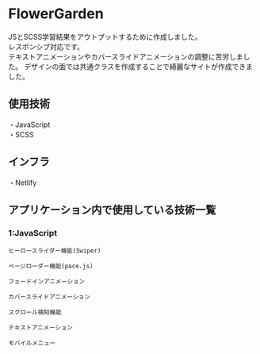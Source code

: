 # FlowerGarden
JSとSCSS学習結果をアウトプットするために作成しました。<br>
レスポンシブ対応です。<br>
テキストアニメーションやカバースライドアニメーションの調整に苦労しました。
デザインの面では共通クラスを作成することで綺麗なサイトが作成できました。

## 使用技術

・JavaScript<br>
・SCSS<br>

## インフラ
・Netlify

## アプリケーション内で使用している技術一覧

### 1:JavaScript

    ヒーロースライダー機能(Swiper)

    ページローダー機能(pace.js)

    フェードインアニメーション

    カバースライドアニメーション

    スクロール検知機能

    テキストアニメーション

    モバイルメニュー
    
    
